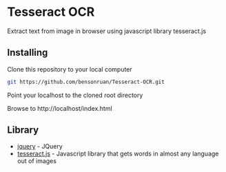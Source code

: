 # Tesseract OCR
Extract text from image in browser using javascript library tesseract.js

## Installing
Clone this repository to your local computer
``` bash
git https://github.com/bensonruan/Tesseract-OCR.git
```
Point your localhost to the cloned root directory

Browse to http://localhost/index.html 


## Library
* [jquery](https://code.jquery.com/jquery-3.3.1.min.js) - JQuery
* [tesseract.js](https://github.com/naptha/tesseract.js) - Javascript library that gets words in almost any language out of images
